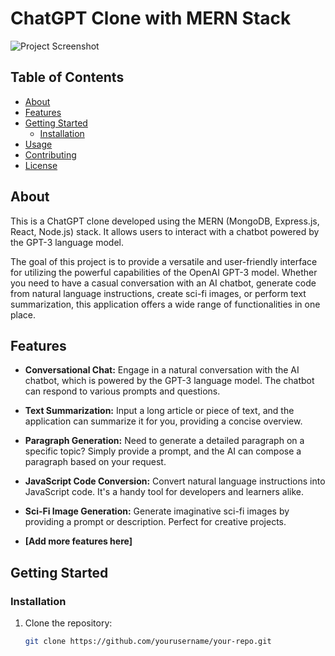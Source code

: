 # ChatGPT Clone with MERN Stack

![Project Screenshot](screenshot.png)

## Table of Contents

- [About](#about)
- [Features](#features)
- [Getting Started](#getting-started)
  - [Installation](#installation)
- [Usage](#usage)
- [Contributing](#contributing)
- [License](#license)

## About

This is a ChatGPT clone developed using the MERN (MongoDB, Express.js, React, Node.js) stack. It allows users to interact with a chatbot powered by the GPT-3 language model.

The goal of this project is to provide a versatile and user-friendly interface for utilizing the powerful capabilities of the OpenAI GPT-3 model. Whether you need to have a casual conversation with an AI chatbot, generate code from natural language instructions, create sci-fi images, or perform text summarization, this application offers a wide range of functionalities in one place.

## Features

- **Conversational Chat:** Engage in a natural conversation with the AI chatbot, which is powered by the GPT-3 language model. The chatbot can respond to various prompts and questions.

- **Text Summarization:** Input a long article or piece of text, and the application can summarize it for you, providing a concise overview.

- **Paragraph Generation:** Need to generate a detailed paragraph on a specific topic? Simply provide a prompt, and the AI can compose a paragraph based on your request.

- **JavaScript Code Conversion:** Convert natural language instructions into JavaScript code. It's a handy tool for developers and learners alike.

- **Sci-Fi Image Generation:** Generate imaginative sci-fi images by providing a prompt or description. Perfect for creative projects.

- **[Add more features here]**

## Getting Started

### Installation

1. Clone the repository:

   ```bash
   git clone https://github.com/yourusername/your-repo.git
   ```
